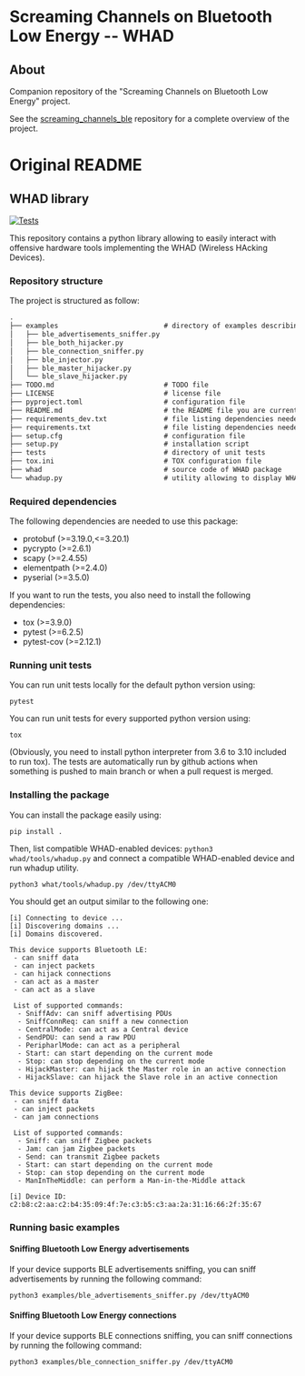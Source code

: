 # Screaming Channels on Bluetooth Low Energy -- WHAD

## About

Companion repository of the "Screaming Channels on Bluetooth Low Energy"
project.

See the [screaming_channels_ble](https://github.com/pierreay/screaming_channels_ble)
repository for a complete overview of the project.

# Original README

## WHAD library
[![Tests](https://github.com/virtualabs/whad-client/actions/workflows/tests.yml/badge.svg)](https://github.com/virtualabs/whad-client/actions/workflows/tests.yml)

This repository contains a python library allowing to easily interact with offensive hardware tools implementing the WHAD (Wireless HAcking Devices).

### Repository structure

The project is structured as follow:

```markdown
.
├── examples                          # directory of examples describing basic use cases
│   ├── ble_advertisements_sniffer.py
│   ├── ble_both_hijacker.py
│   ├── ble_connection_sniffer.py
│   ├── ble_injector.py
│   ├── ble_master_hijacker.py
│   └── ble_slave_hijacker.py
├── TODO.md                           # TODO file
├── LICENSE                           # license file
├── pyproject.toml                    # configuration file
├── README.md                         # the README file you are currently reading
├── requirements_dev.txt              # file listing dependencies needed to run the tests
├── requirements.txt                  # file listing dependencies needed to run WHAD
├── setup.cfg                         # configuration file
├── setup.py                          # installation script
├── tests                             # directory of unit tests
├── tox.ini                           # TOX configuration file
├── whad                              # source code of WHAD package
└── whadup.py                         # utility allowing to display WHAD capabilities implemented by a specific device
```

### Required dependencies

The following dependencies are needed to use this package:
- protobuf (>=3.19.0,<=3.20.1)
- pycrypto (>=2.6.1)
- scapy (>=2.4.55)
- elementpath (>=2.4.0)
- pyserial (>=3.5.0)

If you want to run the tests, you also need to install the following dependencies:
- tox (>=3.9.0)
- pytest (>=6.2.5)
- pytest-cov (>=2.12.1)

### Running unit tests

You can run unit tests locally for the default python version using:
```
pytest
```

You can run unit tests for every supported python version using:
```
tox
```

(Obviously, you need to install python interpreter from 3.6 to 3.10 included to run tox).
The tests are automatically run by github actions when something is pushed to main branch or when a pull request is merged.

### Installing the package

You can install the package easily using:
```
pip install .
```

Then, list compatible WHAD-enabled devices: `python3 whad/tools/whadup.py` and connect a compatible WHAD-enabled device and run whadup utility.
```
python3 what/tools/whadup.py /dev/ttyACM0
```

You should get an output similar to the following one:
```
[i] Connecting to device ...
[i] Discovering domains ...
[i] Domains discovered.

This device supports Bluetooth LE:
 - can sniff data
 - can inject packets
 - can hijack connections
 - can act as a master
 - can act as a slave

 List of supported commands:
  - SniffAdv: can sniff advertising PDUs
  - SniffConnReq: can sniff a new connection
  - CentralMode: can act as a Central device
  - SendPDU: can send a raw PDU
  - PeripharlMode: can act as a peripheral
  - Start: can start depending on the current mode
  - Stop: can stop depending on the current mode
  - HijackMaster: can hijack the Master role in an active connection
  - HijackSlave: can hijack the Slave role in an active connection

This device supports ZigBee:
 - can sniff data
 - can inject packets
 - can jam connections

 List of supported commands:
  - Sniff: can sniff Zigbee packets
  - Jam: can jam Zigbee packets
  - Send: can transmit Zigbee packets
  - Start: can start depending on the current mode
  - Stop: can stop depending on the current mode
  - ManInTheMiddle: can perform a Man-in-the-Middle attack

[i] Device ID: c2:b8:c2:aa:c2:b4:35:09:4f:7e:c3:b5:c3:aa:2a:31:16:66:2f:35:67
```

### Running basic examples

#### Sniffing Bluetooth Low Energy advertisements
If your device supports BLE advertisements sniffing, you can sniff advertisements by running the following command:
```
python3 examples/ble_advertisements_sniffer.py /dev/ttyACM0
```

#### Sniffing Bluetooth Low Energy connections
If your device supports BLE connections sniffing, you can sniff connections by running the following command:
```
python3 examples/ble_connection_sniffer.py /dev/ttyACM0
```

